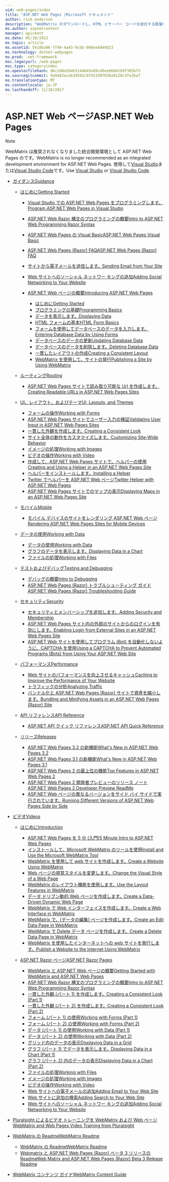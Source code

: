 ```yaml
---
uid: web-pages/index
title: "ASP.NET Web Pages |Microsoft ドキュメント"
author: rick-anderson
description: "WebMatrix のダウンロードし、HTML とサーバー コードを結合する軽量な方法で web ページをすばやく作成する方法について説明します。"
ms.author: aspnetcontent
manager: wpickett
ms.date: 05/18/2012
ms.topic: article
ms.assetid: 5418ba96-ff49-4a43-9cbb-09dea4949d23
ms.technology: dotnet-webpages
ms.prod: .net-framework
msc.legacyurl: /web-pages
msc.type: categoryindex
ms.openlocfilehash: d6c2d8a564b5144845e89cd0ee86841b9f305bf5
ms.sourcegitcommit: 9a9483aceb34591c97451997036a9120c3fe2baf
ms.translationtype: MT
ms.contentlocale: ja-JP
ms.lasthandoff: 11/10/2017
---
```

<a name="aspnet-web-pages"></a><span data-ttu-id="8f484-103">ASP.NET Web ページ</span><span class="sxs-lookup"><span data-stu-id="8f484-103">ASP.NET Web Pages</span></span>
====================

> [!NOTE] 
> <span data-ttu-id="8f484-104">WebMatrix は推奨されなくなりました統合開発環境として ASP.NET Web Pages のです。</span><span class="sxs-lookup"><span data-stu-id="8f484-104">WebMatrix is no longer recommended as an integrated development environment for ASP.NET Web Pages.</span></span> <span data-ttu-id="8f484-105">使用して[Visual Studio](xref:aspnet/web-pages/overview/getting-started/program-asp-net-web-pages-in-visual-studio)または[Visual Studio Code](https://code.visualstudio.com/)です。</span><span class="sxs-lookup"><span data-stu-id="8f484-105">Use [Visual Studio](xref:aspnet/web-pages/overview/getting-started/program-asp-net-web-pages-in-visual-studio) or [Visual Studio Code](https://code.visualstudio.com/).</span></span>

- [<span data-ttu-id="8f484-106">ガイダンス</span><span class="sxs-lookup"><span data-stu-id="8f484-106">Guidance</span></span>](overview/index.md)

    - [<span data-ttu-id="8f484-107">はじめに</span><span class="sxs-lookup"><span data-stu-id="8f484-107">Getting Started</span></span>](overview/getting-started/index.md)

        - [<span data-ttu-id="8f484-108">Visual Studio での ASP.NET Web Pages をプログラミングします。</span><span class="sxs-lookup"><span data-stu-id="8f484-108">Program ASP.NET Web Pages in Visual Studio</span></span>](overview/getting-started/program-asp-net-web-pages-in-visual-studio.md)
        - [<span data-ttu-id="8f484-109">ASP.NET Web Razor 構文のプログラミングの概要</span><span class="sxs-lookup"><span data-stu-id="8f484-109">Intro to ASP.NET Web Programming Razor Syntax</span></span>](overview/getting-started/introducing-razor-syntax-c.md)
        - [<span data-ttu-id="8f484-110">ASP.NET Web Pages の Visual Basic</span><span class="sxs-lookup"><span data-stu-id="8f484-110">ASP.NET Web Pages Visual Basic</span></span>](overview/getting-started/introducing-razor-syntax-vb.md)
        - [<span data-ttu-id="8f484-111">ASP.NET Web Pages (Razor) FAQ</span><span class="sxs-lookup"><span data-stu-id="8f484-111">ASP.NET Web Pages (Razor) FAQ</span></span>](overview/getting-started/aspnet-web-pages-razor-faq.md)
        - [<span data-ttu-id="8f484-112">サイトから電子メールを送信します。</span><span class="sxs-lookup"><span data-stu-id="8f484-112">Sending Email from Your Site</span></span>](overview/getting-started/11-adding-email-to-your-web-site.md)
        - [<span data-ttu-id="8f484-113">Web サイトへのソーシャル ネットワー キングの追加</span><span class="sxs-lookup"><span data-stu-id="8f484-113">Adding Social Networking to Your Website</span></span>](overview/getting-started/13-adding-social-networking-to-your-web-site.md)
        - [<span data-ttu-id="8f484-114">ASP.NET Web ページの概要</span><span class="sxs-lookup"><span data-stu-id="8f484-114">Introducing ASP.NET Web Pages</span></span>](overview/getting-started/introducing-aspnet-web-pages-2/index.md)

            - [<span data-ttu-id="8f484-115">はじめに</span><span class="sxs-lookup"><span data-stu-id="8f484-115">Getting Started</span></span>](overview/getting-started/introducing-aspnet-web-pages-2/getting-started.md)
            - [<span data-ttu-id="8f484-116">プログラミングの基礎</span><span class="sxs-lookup"><span data-stu-id="8f484-116">Programming Basics</span></span>](overview/getting-started/introducing-aspnet-web-pages-2/intro-to-web-pages-programming.md)
            - [<span data-ttu-id="8f484-117">データを表示します。</span><span class="sxs-lookup"><span data-stu-id="8f484-117">Displaying Data</span></span>](overview/getting-started/introducing-aspnet-web-pages-2/displaying-data.md)
            - [<span data-ttu-id="8f484-118">HTML フォームの基本</span><span class="sxs-lookup"><span data-stu-id="8f484-118">HTML Form Basics</span></span>](overview/getting-started/introducing-aspnet-web-pages-2/form-basics.md)
            - [<span data-ttu-id="8f484-119">フォームを使用してデータベースのデータを入力します。</span><span class="sxs-lookup"><span data-stu-id="8f484-119">Entering Database Data by Using Forms</span></span>](overview/getting-started/introducing-aspnet-web-pages-2/entering-data.md)
            - [<span data-ttu-id="8f484-120">データベースのデータの更新</span><span class="sxs-lookup"><span data-stu-id="8f484-120">Updating Database Data</span></span>](overview/getting-started/introducing-aspnet-web-pages-2/updating-data.md)
            - [<span data-ttu-id="8f484-121">データベースのデータを削除します。</span><span class="sxs-lookup"><span data-stu-id="8f484-121">Deleting Database Data</span></span>](overview/getting-started/introducing-aspnet-web-pages-2/deleting-data.md)
            - [<span data-ttu-id="8f484-122">一貫したレイアウトの作成</span><span class="sxs-lookup"><span data-stu-id="8f484-122">Creating a Consistent Layout</span></span>](overview/getting-started/introducing-aspnet-web-pages-2/layouts.md)
            - [<span data-ttu-id="8f484-123">WebMatrix を使用して、サイトの発行</span><span class="sxs-lookup"><span data-stu-id="8f484-123">Publishing a Site by Using WebMatrix</span></span>](overview/getting-started/introducing-aspnet-web-pages-2/publishing.md)
    - [<span data-ttu-id="8f484-124">ルーティング</span><span class="sxs-lookup"><span data-stu-id="8f484-124">Routing</span></span>](overview/routing/index.md)

        - [<span data-ttu-id="8f484-125">ASP.NET Web Pages サイトで読み取り可能な Url を作成します。</span><span class="sxs-lookup"><span data-stu-id="8f484-125">Creating Readable URLs in ASP.NET Web Pages Sites</span></span>](overview/routing/creating-readable-urls-in-aspnet-web-pages-sites.md)
    - [<span data-ttu-id="8f484-126">UI、レイアウト、およびテーマ</span><span class="sxs-lookup"><span data-stu-id="8f484-126">UI, Layouts, and Themes</span></span>](overview/ui-layouts-and-themes/index.md)

        - [<span data-ttu-id="8f484-127">フォームの操作</span><span class="sxs-lookup"><span data-stu-id="8f484-127">Working with Forms</span></span>](overview/ui-layouts-and-themes/4-working-with-forms.md)
        - [<span data-ttu-id="8f484-128">ASP.NET Web Pages サイトでユーザー入力の検証</span><span class="sxs-lookup"><span data-stu-id="8f484-128">Validating User Input in ASP.NET Web Pages Sites</span></span>](overview/ui-layouts-and-themes/validating-user-input-in-aspnet-web-pages-sites.md)
        - [<span data-ttu-id="8f484-129">一貫した外観を作成します。</span><span class="sxs-lookup"><span data-stu-id="8f484-129">Creating a Consistent Look</span></span>](overview/ui-layouts-and-themes/3-creating-a-consistent-look.md)
        - [<span data-ttu-id="8f484-130">サイト全体の動作をカスタマイズします。</span><span class="sxs-lookup"><span data-stu-id="8f484-130">Customizing Site-Wide Behavior</span></span>](overview/ui-layouts-and-themes/18-customizing-site-wide-behavior.md)
        - [<span data-ttu-id="8f484-131">イメージの処理</span><span class="sxs-lookup"><span data-stu-id="8f484-131">Working with Images</span></span>](overview/ui-layouts-and-themes/9-working-with-images.md)
        - [<span data-ttu-id="8f484-132">ビデオの操作</span><span class="sxs-lookup"><span data-stu-id="8f484-132">Working with Video</span></span>](overview/ui-layouts-and-themes/10-working-with-video.md)
        - [<span data-ttu-id="8f484-133">作成して、ASP.NET Web Pages サイトで、ヘルパーの使用</span><span class="sxs-lookup"><span data-stu-id="8f484-133">Creating and Using a Helper in an ASP.NET Web Pages Site</span></span>](overview/ui-layouts-and-themes/creating-and-using-a-helper-in-an-aspnet-web-pages-site.md)
        - [<span data-ttu-id="8f484-134">ヘルパーをインストールします。</span><span class="sxs-lookup"><span data-stu-id="8f484-134">Installing a Helper</span></span>](overview/ui-layouts-and-themes/installing-helpers.md)
        - [<span data-ttu-id="8f484-135">Twitter でヘルパーを ASP.NET Web ページ</span><span class="sxs-lookup"><span data-stu-id="8f484-135">Twitter Helper with ASP.NET Web Pages</span></span>](overview/ui-layouts-and-themes/twitter-helper.md)
        - [<span data-ttu-id="8f484-136">ASP.NET Web Pages サイトでのマップの表示</span><span class="sxs-lookup"><span data-stu-id="8f484-136">Displaying Maps in an ASP.NET Web Pages Site</span></span>](overview/ui-layouts-and-themes/displaying-maps-in-an-aspnet-web-pages-site.md)
    - [<span data-ttu-id="8f484-137">モバイル</span><span class="sxs-lookup"><span data-stu-id="8f484-137">Mobile</span></span>](overview/mobile/index.md)

        - [<span data-ttu-id="8f484-138">モバイル デバイスのサイトをレンダリング ASP.NET Web ページ</span><span class="sxs-lookup"><span data-stu-id="8f484-138">Rendering ASP.NET Web Pages Sites for Mobile Devices</span></span>](overview/mobile/rendering-aspnet-web-pages-sites-for-mobile-devices.md)
    - [<span data-ttu-id="8f484-139">データの使用</span><span class="sxs-lookup"><span data-stu-id="8f484-139">Working with Data</span></span>](overview/data/index.md)

        - [<span data-ttu-id="8f484-140">データの使用</span><span class="sxs-lookup"><span data-stu-id="8f484-140">Working with Data</span></span>](overview/data/5-working-with-data.md)
        - [<span data-ttu-id="8f484-141">グラフのデータを表示します。</span><span class="sxs-lookup"><span data-stu-id="8f484-141">Displaying Data in a Chart</span></span>](overview/data/7-displaying-data-in-a-chart.md)
        - [<span data-ttu-id="8f484-142">ファイルの処理</span><span class="sxs-lookup"><span data-stu-id="8f484-142">Working with Files</span></span>](overview/data/working-with-files.md)
    - [<span data-ttu-id="8f484-143">テストおよびデバッグ</span><span class="sxs-lookup"><span data-stu-id="8f484-143">Testing and Debugging</span></span>](overview/testing-and-debugging/index.md)

        - [<span data-ttu-id="8f484-144">デバッグの概要</span><span class="sxs-lookup"><span data-stu-id="8f484-144">Intro to Debugging</span></span>](overview/testing-and-debugging/introduction-to-debugging.md)
        - [<span data-ttu-id="8f484-145">ASP.NET Web Pages (Razor) トラブルシューティング ガイド</span><span class="sxs-lookup"><span data-stu-id="8f484-145">ASP.NET Web Pages (Razor) Troubleshooting Guide</span></span>](overview/testing-and-debugging/aspnet-web-pages-razor-troubleshooting-guide.md)
    - [<span data-ttu-id="8f484-146">セキュリティ</span><span class="sxs-lookup"><span data-stu-id="8f484-146">Security</span></span>](overview/security/index.md)

        - [<span data-ttu-id="8f484-147">セキュリティとメンバーシップを追加します。</span><span class="sxs-lookup"><span data-stu-id="8f484-147">Adding Security and Membership</span></span>](overview/security/16-adding-security-and-membership.md)
        - [<span data-ttu-id="8f484-148">ASP.NET Web Pages サイト内の外部のサイトからのログインを有効にします。</span><span class="sxs-lookup"><span data-stu-id="8f484-148">Enabling Login from External Sites in an ASP.NET Web Pages Site</span></span>](overview/security/enabling-login-from-external-sites-in-an-aspnet-web-pages-site.md)
        - [<span data-ttu-id="8f484-149">ASP.NET Web サイトを使用してプログラム (Bot) を自動化しないように、CAPTCHA を使用</span><span class="sxs-lookup"><span data-stu-id="8f484-149">Using a CAPTCHA to Prevent Automated Programs (Bots) from Using Your ASP.NET Web Site</span></span>](overview/security/using-a-catpcha-to-prevent-automated-programs-bots-from-using-your-aspnet-web-site.md)
    - [<span data-ttu-id="8f484-150">パフォーマンス</span><span class="sxs-lookup"><span data-stu-id="8f484-150">Performance</span></span>](overview/performance-and-traffic/index.md)

        - [<span data-ttu-id="8f484-151">Web サイトのパフォーマンスを向上させるキャッシュ</span><span class="sxs-lookup"><span data-stu-id="8f484-151">Caching to Improve the Performance of Your Website</span></span>](overview/performance-and-traffic/15-caching-to-improve-the-performance-of-your-website.md)
        - [<span data-ttu-id="8f484-152">トラフィックの分析</span><span class="sxs-lookup"><span data-stu-id="8f484-152">Analyzing Traffic</span></span>](overview/performance-and-traffic/14-analyzing-traffic.md)
        - [<span data-ttu-id="8f484-153">バンドル化と ASP.NET Web Pages (Razor) サイトで資産を縮小します。</span><span class="sxs-lookup"><span data-stu-id="8f484-153">Bundling and Minifying Assets in an ASP.NET Web Pages (Razor) Site</span></span>](overview/performance-and-traffic/bundling-and-minifying-assets-in-an-aspnet-web-pages-razor-site.md)
    - [<span data-ttu-id="8f484-154">API リファレンス</span><span class="sxs-lookup"><span data-stu-id="8f484-154">API Reference</span></span>](overview/api-reference/index.md)

        - [<span data-ttu-id="8f484-155">ASP.NET API クイック リファレンス</span><span class="sxs-lookup"><span data-stu-id="8f484-155">ASP.NET API Quick Reference</span></span>](overview/api-reference/asp-net-web-pages-api-reference.md)
    - [<span data-ttu-id="8f484-156">リリース</span><span class="sxs-lookup"><span data-stu-id="8f484-156">Releases</span></span>](overview/releases/index.md)

        - [<span data-ttu-id="8f484-157">ASP.NET Web Pages 3.2 の新機能</span><span class="sxs-lookup"><span data-stu-id="8f484-157">What's New in ASP.NET Web Pages 3.2</span></span>](overview/releases/whats-new-in-aspnet-web-pages-32.md)
        - [<span data-ttu-id="8f484-158">ASP.NET Web Pages 3.1 の新機能</span><span class="sxs-lookup"><span data-stu-id="8f484-158">What's New in ASP.NET Web Pages 3.1</span></span>](overview/releases/whats-new-aspnet-web-pages-31.md)
        - [<span data-ttu-id="8f484-159">ASP.NET Web Pages 2 の最上位の機能</span><span class="sxs-lookup"><span data-stu-id="8f484-159">Top Features in ASP.NET Web Pages 2</span></span>](overview/releases/top-features-in-web-pages-2.md)
        - [<span data-ttu-id="8f484-160">ASP.NET Web Pages 2 開発者プレビューのリリース ノート</span><span class="sxs-lookup"><span data-stu-id="8f484-160">ASP.NET Web Pages 2 Developer Preview ReadMe</span></span>](overview/releases/aspnet-web-pages-2-developer-preview-readme.md)
        - [<span data-ttu-id="8f484-161">ASP.NET Web ページの異なるバージョンをサイド バイ サイドで実行されています。</span><span class="sxs-lookup"><span data-stu-id="8f484-161">Running Different Versions of ASP.NET Web Pages Side by Side</span></span>](overview/releases/running-v1-and-v2-sites-side-by-side.md)
- [<span data-ttu-id="8f484-162">ビデオ</span><span class="sxs-lookup"><span data-stu-id="8f484-162">Videos</span></span>](videos/index.md)

    - [<span data-ttu-id="8f484-163">はじめに</span><span class="sxs-lookup"><span data-stu-id="8f484-163">Introduction</span></span>](videos/introduction/index.md)

        - [<span data-ttu-id="8f484-164">ASP.NET Web Pages を 5 分 (入門)</span><span class="sxs-lookup"><span data-stu-id="8f484-164">5 Minute Intro to ASP.NET Web Pages</span></span>](videos/introduction/5-minute-introduction-to-aspnet-web-pages.md)
        - [<span data-ttu-id="8f484-165">インストールして、Microsoft WebMatrix のツールを使用</span><span class="sxs-lookup"><span data-stu-id="8f484-165">Install and Use the Microsoft WebMatrix Tool</span></span>](videos/introduction/install-and-use-the-microsoft-webmatrix-tool.md)
        - [<span data-ttu-id="8f484-166">WebMatrix を使用して web サイトを作成します。</span><span class="sxs-lookup"><span data-stu-id="8f484-166">Create a Website Using WebMatrix</span></span>](videos/introduction/create-a-website-using-webmatrix.md)
        - [<span data-ttu-id="8f484-167">Web ページの視覚スタイルを変更します。</span><span class="sxs-lookup"><span data-stu-id="8f484-167">Change the Visual Style of a Web Page</span></span>](videos/introduction/change-the-visual-style-of-a-web-page.md)
        - [<span data-ttu-id="8f484-168">WebMatrix のレイアウト機能を使用します。</span><span class="sxs-lookup"><span data-stu-id="8f484-168">Use the Layout Features in WebMatrix</span></span>](videos/introduction/use-the-layout-features-in-webmatrix.md)
        - [<span data-ttu-id="8f484-169">データ ドリブン動的 Web ページを作成します。</span><span class="sxs-lookup"><span data-stu-id="8f484-169">Create a Data-Driven Dynamic Web Page</span></span>](videos/introduction/create-a-data-driven-dynamic-web-page.md)
        - [<span data-ttu-id="8f484-170">WebMatrix で Web インターフェイスを作成します。</span><span class="sxs-lookup"><span data-stu-id="8f484-170">Create a Web Interface in WebMatrix</span></span>](videos/introduction/create-a-web-interface-in-webmatrix.md)
        - <span data-ttu-id="8f484-171">[WebMatrix で、[データの編集] ページを作成します。](videos/introduction/create-an-edit-data-page-in-webmatrix.md)</span><span class="sxs-lookup"><span data-stu-id="8f484-171">[Create an Edit Data Page in WebMatrix](videos/introduction/create-an-edit-data-page-in-webmatrix.md)</span></span>
        - [<span data-ttu-id="8f484-172">WebMatrix で Delete データ ページを作成します。</span><span class="sxs-lookup"><span data-stu-id="8f484-172">Create a Delete Data Page in WebMatrix</span></span>](videos/introduction/create-a-delete-data-page-in-webmatrix.md)
        - [<span data-ttu-id="8f484-173">WebMatrix を使用したインターネットへの web サイトを発行します。</span><span class="sxs-lookup"><span data-stu-id="8f484-173">Publish a Website to the Internet Using WebMatrix</span></span>](videos/introduction/publish-a-website-to-the-internet-using-webmatrix.md)
    - [<span data-ttu-id="8f484-174">ASP.NET Razor ページ</span><span class="sxs-lookup"><span data-stu-id="8f484-174">ASP.NET Razor Pages</span></span>](videos/aspnet-razor-pages/index.md)

        - [<span data-ttu-id="8f484-175">WebMatrix と ASP.NET Web ページの概要</span><span class="sxs-lookup"><span data-stu-id="8f484-175">Getting Started with WebMatrix and ASP.NET Web Pages</span></span>](videos/aspnet-razor-pages/getting-started-with-webmatrix-and-aspnet-web-pages.md)
        - [<span data-ttu-id="8f484-176">ASP.NET Web Razor 構文のプログラミングの概要</span><span class="sxs-lookup"><span data-stu-id="8f484-176">Intro to ASP.NET Web Programming Razor Syntax</span></span>](videos/aspnet-razor-pages/introduction-to-aspnet-web-programming-using-the-razor-syntax.md)
        - [<span data-ttu-id="8f484-177">一貫した外観 (パート 1) を作成します。</span><span class="sxs-lookup"><span data-stu-id="8f484-177">Creating a Consistent Look (Part 1)</span></span>](videos/aspnet-razor-pages/creating-a-consistent-look-part-1.md)
        - [<span data-ttu-id="8f484-178">一貫した外観 (パート 2) を作成します。</span><span class="sxs-lookup"><span data-stu-id="8f484-178">Creating a Consistent Look (Part 2)</span></span>](videos/aspnet-razor-pages/creating-a-consistent-look-part-2.md)
        - [<span data-ttu-id="8f484-179">フォーム (パート 1) の使用</span><span class="sxs-lookup"><span data-stu-id="8f484-179">Working with Forms (Part 1)</span></span>](videos/aspnet-razor-pages/working-with-forms-part-1.md)
        - [<span data-ttu-id="8f484-180">フォーム (パート 2) の使用</span><span class="sxs-lookup"><span data-stu-id="8f484-180">Working with Forms (Part 2)</span></span>](videos/aspnet-razor-pages/working-with-forms-part-2.md)
        - [<span data-ttu-id="8f484-181">データ (パート 1) の使用</span><span class="sxs-lookup"><span data-stu-id="8f484-181">Working with Data (Part 1)</span></span>](videos/aspnet-razor-pages/working-with-data-part-1.md)
        - [<span data-ttu-id="8f484-182">データ (パート 2) の使用</span><span class="sxs-lookup"><span data-stu-id="8f484-182">Working with Data (Part 2)</span></span>](videos/aspnet-razor-pages/working-with-data-part-2.md)
        - [<span data-ttu-id="8f484-183">グリッド内のデータの表示</span><span class="sxs-lookup"><span data-stu-id="8f484-183">Displaying Data in a Grid</span></span>](videos/aspnet-razor-pages/displaying-data-in-a-grid.md)
        - [<span data-ttu-id="8f484-184">グラフ (パート 1) でデータを表示します。</span><span class="sxs-lookup"><span data-stu-id="8f484-184">Displaying Data in a Chart (Part 1)</span></span>](videos/aspnet-razor-pages/displaying-data-in-a-chart-part-1.md)
        - [<span data-ttu-id="8f484-185">グラフ (パート 2) 内のデータの表示</span><span class="sxs-lookup"><span data-stu-id="8f484-185">Displaying Data in a Chart (Part 2)</span></span>](videos/aspnet-razor-pages/displaying-data-in-a-chart-part-2.md)
        - [<span data-ttu-id="8f484-186">ファイルの処理</span><span class="sxs-lookup"><span data-stu-id="8f484-186">Working with Files</span></span>](videos/aspnet-razor-pages/working-with-files.md)
        - [<span data-ttu-id="8f484-187">イメージの処理</span><span class="sxs-lookup"><span data-stu-id="8f484-187">Working with Images</span></span>](videos/aspnet-razor-pages/working-with-images.md)
        - [<span data-ttu-id="8f484-188">ビデオの操作</span><span class="sxs-lookup"><span data-stu-id="8f484-188">Working with Video</span></span>](videos/aspnet-razor-pages/working-with-video.md)
        - [<span data-ttu-id="8f484-189">Web サイトへの電子メールの追加</span><span class="sxs-lookup"><span data-stu-id="8f484-189">Adding Email to Your Web Site</span></span>](videos/aspnet-razor-pages/adding-email-to-your-web-site.md)
        - [<span data-ttu-id="8f484-190">Web サイトに追加の検索</span><span class="sxs-lookup"><span data-stu-id="8f484-190">Adding Search to Your Web Site</span></span>](videos/aspnet-razor-pages/adding-search-to-your-web-site.md)
        - [<span data-ttu-id="8f484-191">Web サイトへのソーシャル ネットワー キングの追加</span><span class="sxs-lookup"><span data-stu-id="8f484-191">Adding Social Networking to Your Website</span></span>](videos/aspnet-razor-pages/adding-social-networking-to-your-website.md)
- [<span data-ttu-id="8f484-192">Pluralsight によるビデオ トレーニングを WebMatrix および Web ページ</span><span class="sxs-lookup"><span data-stu-id="8f484-192">WebMatrix and Web Pages Video Training from Pluralsight</span></span>](pluralsight.md)
- [<span data-ttu-id="8f484-193">WebMatrix の Readme</span><span class="sxs-lookup"><span data-stu-id="8f484-193">WebMatrix Readme</span></span>](readme/index.md)

    - [<span data-ttu-id="8f484-194">WebMatrix の Readme</span><span class="sxs-lookup"><span data-stu-id="8f484-194">WebMatrix Readme</span></span>](readme/overview.md)
    - [<span data-ttu-id="8f484-195">Webmatrix と ASP.NET Web Pages (Razor) ベータ 3 リリースの Readme</span><span class="sxs-lookup"><span data-stu-id="8f484-195">Web Matrix and ASP.NET Web Pages (Razor) Beta 3 Release Readme</span></span>](readme/beta3.md)
- [<span data-ttu-id="8f484-196">WebMatrix コンテンツ ガイド</span><span class="sxs-lookup"><span data-stu-id="8f484-196">WebMatrix Content Guide</span></span>](content-guide.md)
